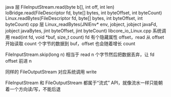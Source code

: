 java 层
FileInputStream.read(byte b[], int off, int len)
IoBridge.read(FileDescriptor fd, byte[] bytes, int byteOffset, int byteCount)
Linux.readBytes(FileDescriptor fd, byte[] bytes, int byteOffset, int byteCount)
cpp 层
Linux_readBytes(JNIEnv* env, jobject, jobject javaFd, jobject javaBytes, jint byteOffset, jint byteCount) libcore_io_Linux.cpp
系统调用
read(int fd, void *buf, size_t count)
fd 有个隐藏属性 offset，read 从 offset 开始读取 count 个字节的数据到 buf，offset 也会随着增长 count

FileInputStream.skip(long n)
相当于 read n 个字节然后把数据丢弃，让 fd offset 前进 n

同样的 FileOutputStream 对应系统调用 write

FileInputStream 和 FileOutputStream 都属于“流式” API，就像流水一样只能朝着一个方向读/写，不能后退

